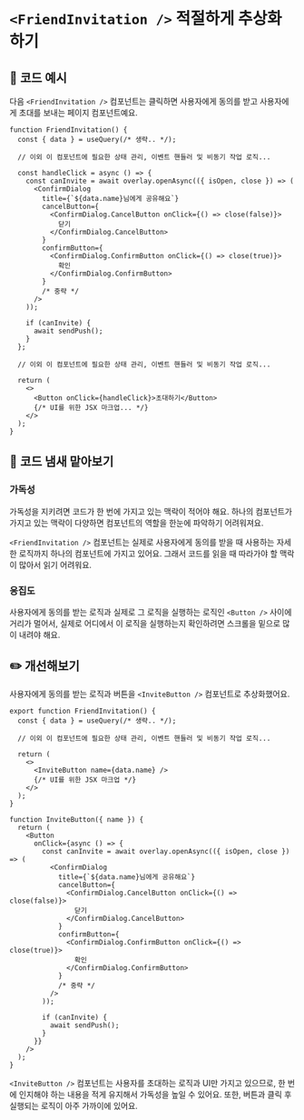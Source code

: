# `<FriendInvitation />` 적절하게 추상화하기

<Badge type="info" text="가독성" />

## 📝 코드 예시

다음 `<FriendInvitation />` 컴포넌트는 클릭하면 사용자에게 동의를 받고 사용자에게 초대를 보내는 페이지 컴포넌트예요.

```tsx 6-27
function FriendInvitation() {
  const { data } = useQuery(/* 생략.. */);

  // 이외 이 컴포넌트에 필요한 상태 관리, 이벤트 핸들러 및 비동기 작업 로직...

  const handleClick = async () => {
    const canInvite = await overlay.openAsync(({ isOpen, close }) => (
      <ConfirmDialog
        title={`${data.name}님에게 공유해요`}
        cancelButton={
          <ConfirmDialog.CancelButton onClick={() => close(false)}>
            닫기
          </ConfirmDialog.CancelButton>
        }
        confirmButton={
          <ConfirmDialog.ConfirmButton onClick={() => close(true)}>
            확인
          </ConfirmDialog.ConfirmButton>
        }
        /* 중략 */
      />
    ));

    if (canInvite) {
      await sendPush();
    }
  };

  // 이외 이 컴포넌트에 필요한 상태 관리, 이벤트 핸들러 및 비동기 작업 로직...

  return (
    <>
      <Button onClick={handleClick}>초대하기</Button>
      {/* UI를 위한 JSX 마크업... */}
    </>
  );
}
```

## 👃 코드 냄새 맡아보기

### 가독성

가독성을 지키려면 코드가 한 번에 가지고 있는 맥락이 적어야 해요. 하나의 컴포넌트가 가지고 있는 맥락이 다양하면 컴포넌트의 역할을 한눈에 파악하기 어려워져요. 

`<FriendInvitation />` 컴포넌트는 실제로 사용자에게 동의를 받을 때 사용하는 자세한 로직까지 하나의 컴포넌트에 가지고 있어요. 그래서 코드를 읽을 때 따라가야 할 맥락이 많아서 읽기 어려워요.

### 응집도

사용자에게 동의를 받는 로직과 실제로 그 로직을 실행하는 로직인 `<Button />` 사이에 거리가 멀어서, 실제로 어디에서 이 로직을 실행하는지 확인하려면 스크롤을 밑으로 많이 내려야 해요.

## ✏️ 개선해보기

사용자에게 동의를 받는 로직과 버튼을 `<InviteButton />` 컴포넌트로 추상화했어요. 

```tsx
export function FriendInvitation() {
  const { data } = useQuery(/* 생략.. */);

  // 이외 이 컴포넌트에 필요한 상태 관리, 이벤트 핸들러 및 비동기 작업 로직...

  return (
    <>
      <InviteButton name={data.name} />
      {/* UI를 위한 JSX 마크업 */}
    </>
  );
}

function InviteButton({ name }) {
  return (
    <Button
      onClick={async () => {
        const canInvite = await overlay.openAsync(({ isOpen, close }) => (
          <ConfirmDialog
            title={`${data.name}님에게 공유해요`}
            cancelButton={
              <ConfirmDialog.CancelButton onClick={() => close(false)}>
                닫기
              </ConfirmDialog.CancelButton>
            }
            confirmButton={
              <ConfirmDialog.ConfirmButton onClick={() => close(true)}>
                확인
              </ConfirmDialog.ConfirmButton>
            }
            /* 중략 */
          />
        ));

        if (canInvite) {
          await sendPush();
        }
      }}
    />
  );
}
```

`<InviteButton />` 컴포넌트는 사용자를 초대하는 로직과 UI만 가지고 있으므로, 한 번에 인지해야 하는 내용을 적게 유지해서 가독성을 높일 수 있어요. 또한, 버튼과 클릭 후 실행되는 로직이 아주 가까이에 있어요.